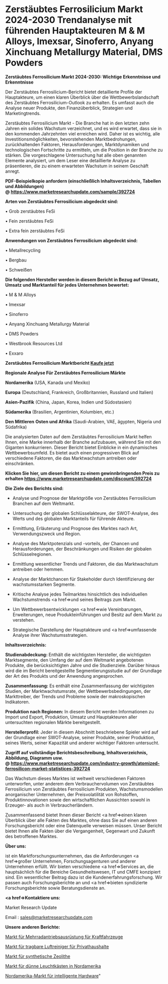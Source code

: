 # Zerstäubtes Ferrosilicium Markt 2024-2030 Trendanalyse mit führenden Hauptakteuren M & M Alloys, Imexsar, Sinoferro, Anyang Xinchuang Metallurgy Material, DMS Powders

<strong>Zerstäubtes Ferrosilicium Markt 2024-2030: Wichtige Erkenntnisse und Erkenntnisse</strong>

Der Zerstäubtes Ferrosilicium-Bericht bietet detaillierte Profile der Hauptakteure, um einen klaren Überblick über die Wettbewerbslandschaft des Zerstäubtes Ferrosilicium-Outlook zu erhalten. Es umfasst auch die Analyse neuer Produkte, den Finanzüberblick, Strategien und Marketingtrends.

Zerstäubtes Ferrosilicium Markt - Die Branche hat in den letzten zehn Jahren ein solides Wachstum verzeichnet, und es wird erwartet, dass sie in den kommenden Jahrzehnten viel erreichen wird. Daher ist es wichtig, alle Investitionsmöglichkeiten, bevorstehenden Marktbedrohungen, zurückhaltenden Faktoren, Herausforderungen, Marktdynamiken und technologischen Fortschritte zu ermitteln, um die Position in der Branche zu stärken. Die vorgeschlagene Untersuchung hat alle oben genannten Elemente analysiert, um dem Leser eine detaillierte Analyse zu präsentieren, die zu einem erwarteten Wachstum in seinem Geschäft anregt.

<strong><b>PDF-Beispielkopie anfordern (einschließlich Inhaltsverzeichnis, Tabellen und Abbildungen) @ </b></strong><strong><a href=https://www.marketresearchupdate.com/sample/392724><strong>https://www.marketresearchupdate.com/sample/392724</u></a></strong></strong>

<strong>Arten von Zerstäubtes Ferrosilicium abgedeckt sind:</strong>

• Grob zerstäubtes FeSi

• Fein zerstäubtes FeSi

• Extra fein zerstäubtes FeSi

<strong>Anwendungen von Zerstäubtes Ferrosilicium abgedeckt sind:</strong>

• Metallrecycling

• Bergbau

• Schweißen

<strong>Die folgenden Hersteller werden in diesem Bericht in Bezug auf Umsatz, Umsatz und Marktanteil für jedes Unternehmen bewertet:</strong>

• M & M Alloys

• Imexsar

• Sinoferro

• Anyang Xinchuang Metallurgy Material

• DMS Powders

• Westbrook Resources Ltd

• Exxaro

<strong>Zerstäubtes Ferrosilicium Marktbericht <a href=https://www.marketresearchupdate.com/buynow/392724>Kaufe jetzt</a></strong>

<strong>Regionale Analyse Für Zerstäubtes Ferrosilicium Märkte</strong>

<strong>Nordamerika</strong> (USA, Kanada und Mexiko)

<strong>Europa</strong> (Deutschland, Frankreich, Großbritannien, Russland und Italien)

<strong>Asien-Pazifik</strong> (China, Japan, Korea, Indien und Südostasien)

<strong>Südamerika</strong> (Brasilien, Argentinien, Kolumbien, etc.)

<strong>Den Mittleren</strong> <strong>Osten und Afrika</strong> (Saudi-Arabien, VAE, ägypten, Nigeria und Südafrika)

Die analysierten Daten auf dem Zerstäubtes Ferrosilicium Markt helfen Ihnen, eine Marke innerhalb der Branche aufzubauen, während Sie mit den Giganten konkurrieren. Dieser Bericht bietet Einblicke in ein dynamisches Wettbewerbsumfeld. Es bietet auch einen progressiven Blick auf verschiedene Faktoren, die das Marktwachstum antreiben oder einschränken.

<strong>Klicken Sie hier, um diesen Bericht zu einem gewinnbringenden Preis zu erhalten
</strong><strong><a href=https://www.marketresearchupdate.com/discount/392724>https://www.marketresearchupdate.com/discount/392724</b></u></strong></a>

<strong>Die Ziele des Berichts sind:</strong>

- Analyse und Prognose der Marktgröße von Zerstäubtes Ferrosilicium Branchen auf dem Weltmarkt.

- Untersuchung der globalen Schlüsselakteure, der SWOT-Analyse, des Werts und des globalen Marktanteils für führende Akteure.

- Ermittlung, Erläuterung und Prognose des Marktes nach Art, Verwendungszweck und Region.

- Analyse des Marktpotenzials und -vorteils, der Chancen und Herausforderungen, der Beschränkungen und Risiken der globalen Schlüsselregionen.

- Ermittlung wesentlicher Trends und Faktoren, die das Marktwachstum antreiben oder hemmen.

- Analyse der Marktchancen für Stakeholder durch Identifizierung der wachstumsstarken Segmente.

- Kritische Analyse jedes Teilmarktes hinsichtlich des individuellen Wachstumstrends <a href=>und</a> seines Beitrags zum Markt.

- Um Wettbewerbsentwicklungen <a href=>wie</a> Vereinbarungen, Erweiterungen, neue Produkteinführungen und Besitz auf dem Markt zu verstehen.

- Strategische Darstellung der Hauptakteure und <a href=>umfas</a>sende Analyse ihrer Wachstumsstrategien.

<strong>Inhaltsverzeichnis:</strong>

<strong>Studienabdeckung:</strong> Enthält die wichtigsten Hersteller, die wichtigsten Marktsegmente, den Umfang der auf dem Weltmarkt angebotenen Produkte, die berücksichtigten Jahre und die Studienziele. Darüber hinaus wird die im Bericht bereitgestellte Segmentierungsstudie auf der Grundlage der Art des Produkts und der Anwendung angesprochen.

<strong>Zusammenfassung:</strong> Es enthält eine Zusammenfassung der wichtigsten Studien, der Marktwachstumsrate, der Wettbewerbsbedingungen, der Markttreiber, der Trends und Probleme sowie der makroskopischen Indikatoren.

<strong>Produktion nach Regionen:</strong> In diesem Bericht werden Informationen zu Import und Export, Produktion, Umsatz und Hauptakteuren aller untersuchten regionalen Märkte bereitgestellt.

<strong>Herstellerprofil:</strong> Jeder in diesem Abschnitt beschriebene Spieler wird auf der Grundlage einer SWOT-Analyse, seiner Produkte, seiner Produktion, seines Werts, seiner Kapazität und anderer wichtiger Faktoren untersucht.

<strong><b>Zugriff auf vollständige Berichtsbeschreibung, Inhaltsverzeichnis, Abbildung, Diagramm usw. @ </b></strong><strong><a href=https://www.marketresearchupdate.com/industry-growth/atomized-ferrosilicon-market-statistices-392724>https://www.marketresearchupdate.com/industry-growth/atomized-ferrosilicon-market-statistices-392724</a></strong>

Das Wachstum dieses Marktes ist weltweit verschiedenen Faktoren unterworfen, unter anderem dem Verbrauchervolumen von Zerstäubtes Ferrosilicium von Zerstäubtes Ferrosilicium Produkten, Wachstumsmodellen anorganischer Unternehmen, der Preisvolatilität von Rohstoffen, Produktinnovationen sowie den wirtschaftlichen Aussichten sowohl in Erzeuger- als auch in Verbraucherländern.

Zusammenfassend bietet Ihnen dieser Bericht <a href=>einen</a> klaren Überblick über alle Fakten des Marktes, ohne dass Sie auf einen anderen Forschungsbericht oder eine Datenquelle verweisen müssen. Unser Bericht bietet Ihnen alle Fakten über die Vergangenheit, Gegenwart und Zukunft des betroffenen Marktes.

<strong>Über uns:</strong>

 ist ein Marktforschungsunternehmen, das die Anforderungen <a href=>großer</a> Unternehmen, Forschungsagenturen und anderer Unternehmen erfüllt. Wir bieten verschiedene <a href=>Services</a> an, die hauptsächlich für die Bereiche Gesundheitswesen, IT und CMFE konzipiert sind. Ein wesentlicher Beitrag dazu ist die Kundenerfahrungsforschung. Wir passen auch Forschungsberichte an und <a href=>bieten</a> syndizierte Forschungsberichte sowie Beratungsdienste an.

<strong><a href=>Kontaktiere uns:</a></strong>

Market Research Update

Email : sales@marketresearchupdate.com

<strong>Unsere anderen Berichte:</strong>

<a href=https://www.linkedin.com/pulse/automotive-multi-wheel-drive-equipment-market>Markt für Mehrradantriebsausrüstung für Kraftfahrzeuge</a>

<a href=https://www.linkedin.com/pulse/residential-portable-air-purifier-market-sizing-up-anticipating>Markt für tragbare Luftreiniger für Privathaushalte</a>

<a href=https://www.linkedin.com/pulse/synthetic-zeolites-market-size-industry-growth>Markt für synthetische Zeolithe</a>

<a href=https://www.linkedin.com/pulse/north-america-thin-lightbox-market>Markt für dünne Leuchtkästen in Nordamerika</a>

<a href=https://www.linkedin.com/pulse/north-america-intelligent-hardware-market-2023-mliff/>Nordamerika-Markt für intelligente Hardware</a>"
